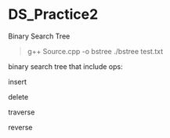 # DS_Practice2
Binary Search Tree

>g++ Source.cpp -o bstree
>./bstree test.txt

binary search tree that include ops:

insert

delete

traverse

reverse
